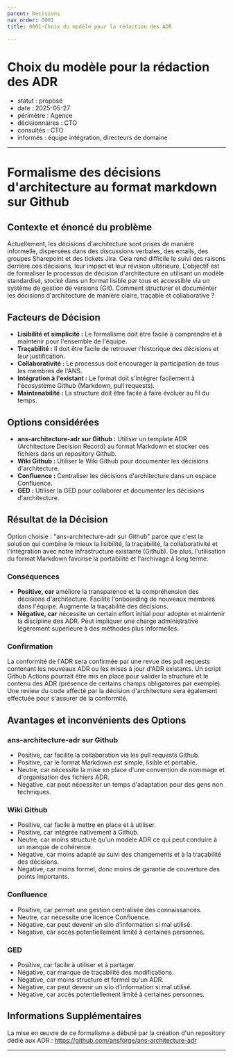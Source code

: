 ```yaml
---
parent: Decisions
nav_order: 0001
title: 0001-Choix du modèle pour la rédaction des ADR

---
```


# Choix du modèle pour la rédaction des ADR

* statut : proposé
* date : 2025-05-27
* périmètre : Agence 
* décisionnaires : CTO
* consultés : CTO
* informés : équipe intégration, directeurs de domaine


---

# Formalisme des décisions d'architecture au format markdown sur Github

## Contexte et énoncé du problème

Actuellement, les décisions d'architecture sont prises de manière informelle, dispersées dans des discussions verbales, des emails, des groupes Sharepoint et des tickets Jira. Cela rend difficile le suivi des raisons derrière ces décisions, leur impact et leur révision ultérieure. L'objectif est de formaliser le processus de décision d'architecture en utilisant un modèle standardisé, stocké dans un format lisible par tous et accessible via un système de gestion de versions (Git).  Comment structurer et documenter les décisions d'architecture de manière claire, traçable et collaborative ?  

## Facteurs de Décision

* **Lisibilité et simplicité :** Le formalisme doit être facile à comprendre et à maintenir pour l'ensemble de l'équipe.
* **Traçabilité :** Il doit être facile de retrouver l'historique des décisions et leur justification.
* **Collaborativité :** Le processus doit encourager la participation de tous les membres de l'ANS.
* **Intégration à l'existant :** Le format doit s'intégrer facilement à l'écosystème Github (Markdown, pull requests).
* **Maintenabilité :** La structure doit être facile à faire évoluer au fil du temps.

## Options considérées

* **ans-architecture-adr sur Github :** Utiliser un template ADR (Architecture Decision Record) au format Markdown et stocker ces fichiers dans un repository Github.
* **Wiki Github :** Utiliser le Wiki Github pour documenter les décisions d'architecture.
* **Confluence :** Centraliser les décisions d'architecture dans un espace Confluence.
* **GED :** Utiliser la GED pour collaborer et documenter les décisions d'architecture.

## Résultat de la Décision

Option choisie : "ans-architecture-adr sur Github" parce que c'est la solution qui combine le mieux la lisibilité, la traçabilité, la collaborativité et l'intégration avec notre infrastructure existante (Github). De plus, l'utilisation du format Markdown favorise la portabilité et l'archivage à long terme.


### Conséquences
* **Positive, car** améliore la transparence et la compréhension des décisions d'architecture. Facilite l'onboarding de nouveaux membres dans l'équipe.  Augmente la traçabilité des décisions.
* **Négative, car** nécessite un certain effort initial pour adopter et maintenir la discipline des ADR. Peut impliquer une charge administrative légèrement supérieure à des méthodes plus informelles.

<!-- Cet élément est optionnel. Vous pouvez le supprimer si vous le souhaitez. -->
### Confirmation

La conformité de l'ADR sera confirmée par une revue des pull requests contenant les nouveaux ADR ou les mises à jour d'ADR existants. Un script Github Actions pourrait être mis en place pour valider la structure et le contenu des ADR (présence de certains champs obligatoires par exemple).  Une review du code affecté par la décision d'architecture sera également effectuée pour s'assurer de la conformité.

<!-- Cet élément est optionnel. Vous pouvez le supprimer si vous le souhaitez. -->
## Avantages et inconvénients des Options

### ans-architecture-adr sur Github

* Positive, car facilite la collaboration via les pull requests Github.
* Positive, car le format Markdown est simple, lisible et portable.
* Neutre, car nécessite la mise en place d'une convention de nommage et d'organisation des fichiers ADR.
* Négative, car peut nécessiter un temps d'adaptation pour des gens non techniques.

### Wiki Github

* Positive, car facile à mettre en place et à utiliser.
* Positive, car intégrée nativement à Github.
* Neutre, car moins structuré qu'un modèle ADR ce qui peut conduire à un manque de cohérence.
* Négative, car moins adapté au suivi des changements et à la traçabilité des décisions.
* Négative, car moins formel, donc moins de garantie de couverture des points importants.

### Confluence

* Positive, car permet une gestion centralisée des connaissances.
* Neutre, car nécessite une licence Confluence.
* Négative, car peut devenir un silo d'information si mal utilisé.
* Négative, car accès potentiellement limité à certaines personnes.

### GED 

* Positive, car facile à utiliser et à partager.
* Négative, car manque de traçabilité des modifications.
* Négative, car moins structuré et formel qu'un ADR.
* Négative, car peut devenir un silo d'information si mal utilisé.
* Négative, car accès potentiellement limité à certaines personnes.

<!-- Cet élément est optionnel. Vous pouvez le supprimer si vous le souhaitez. -->
## Informations Supplémentaires

La mise en œuvre de ce formalisme a débuté par la création d'un repository dédié aux ADR : https://github.com/ansforge/ans-architecture-adr

---